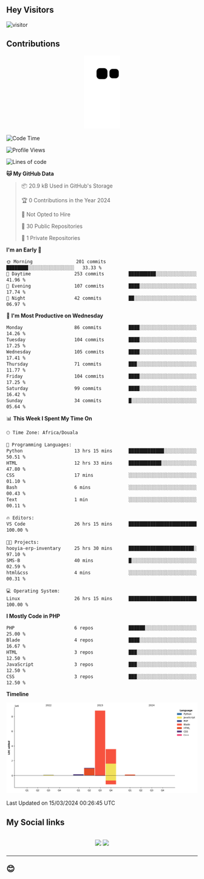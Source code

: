 ## Hey Visitors
![visitor](https://profile-counter.glitch.me/Fotsingboris/count.svg)

## Contributions
<p align="center">
  <img src="https://raw.githubusercontent.com/Fotsingboris/Fotsingboris/output/github-contribution-grid-snake.svg" />
</p>

<!--START_SECTION:waka-->
![Code Time](http://img.shields.io/badge/Code%20Time-877%20hrs%2058%20mins-blue)

![Profile Views](http://img.shields.io/badge/Profile%20Views-0-blue)

![Lines of code](https://img.shields.io/badge/From%20Hello%20World%20I%27ve%20Written-13.7%20million%20lines%20of%20code-blue)

**🐱 My GitHub Data** 

> 📦 20.9 kB Used in GitHub's Storage 
 > 
> 🏆 0 Contributions in the Year 2024
 > 
> 🚫 Not Opted to Hire
 > 
> 📜 30 Public Repositories 
 > 
> 🔑 1 Private Repositories 
 > 
**I'm an Early 🐤** 

```text
🌞 Morning                201 commits         ████████░░░░░░░░░░░░░░░░░   33.33 % 
🌆 Daytime                253 commits         ██████████░░░░░░░░░░░░░░░   41.96 % 
🌃 Evening                107 commits         ████░░░░░░░░░░░░░░░░░░░░░   17.74 % 
🌙 Night                  42 commits          ██░░░░░░░░░░░░░░░░░░░░░░░   06.97 % 
```
📅 **I'm Most Productive on Wednesday** 

```text
Monday                   86 commits          ████░░░░░░░░░░░░░░░░░░░░░   14.26 % 
Tuesday                  104 commits         ████░░░░░░░░░░░░░░░░░░░░░   17.25 % 
Wednesday                105 commits         ████░░░░░░░░░░░░░░░░░░░░░   17.41 % 
Thursday                 71 commits          ███░░░░░░░░░░░░░░░░░░░░░░   11.77 % 
Friday                   104 commits         ████░░░░░░░░░░░░░░░░░░░░░   17.25 % 
Saturday                 99 commits          ████░░░░░░░░░░░░░░░░░░░░░   16.42 % 
Sunday                   34 commits          █░░░░░░░░░░░░░░░░░░░░░░░░   05.64 % 
```


📊 **This Week I Spent My Time On** 

```text
🕑︎ Time Zone: Africa/Douala

💬 Programming Languages: 
Python                   13 hrs 15 mins      █████████████░░░░░░░░░░░░   50.51 % 
HTML                     12 hrs 33 mins      ████████████░░░░░░░░░░░░░   47.80 % 
CSS                      17 mins             ░░░░░░░░░░░░░░░░░░░░░░░░░   01.10 % 
Bash                     6 mins              ░░░░░░░░░░░░░░░░░░░░░░░░░   00.43 % 
Text                     1 min               ░░░░░░░░░░░░░░░░░░░░░░░░░   00.11 % 

🔥 Editors: 
VS Code                  26 hrs 15 mins      █████████████████████████   100.00 % 

🐱‍💻 Projects: 
hooyia-erp-inventary     25 hrs 30 mins      ████████████████████████░   97.10 % 
SMS-B                    40 mins             █░░░░░░░░░░░░░░░░░░░░░░░░   02.59 % 
html&css                 4 mins              ░░░░░░░░░░░░░░░░░░░░░░░░░   00.31 % 

💻 Operating System: 
Linux                    26 hrs 15 mins      █████████████████████████   100.00 % 
```

**I Mostly Code in PHP** 

```text
PHP                      6 repos             ██████░░░░░░░░░░░░░░░░░░░   25.00 % 
Blade                    4 repos             ████░░░░░░░░░░░░░░░░░░░░░   16.67 % 
HTML                     3 repos             ███░░░░░░░░░░░░░░░░░░░░░░   12.50 % 
JavaScript               3 repos             ███░░░░░░░░░░░░░░░░░░░░░░   12.50 % 
CSS                      3 repos             ███░░░░░░░░░░░░░░░░░░░░░░   12.50 % 
```



**Timeline**

![Lines of Code chart](https://raw.githubusercontent.com/Fotsingboris/Fotsingboris/main/assets/bar_graph.png)


 Last Updated on 15/03/2024 00:26:45 UTC
<!--END_SECTION:waka-->

<h2>My Social links <h2>
<p align="center">
   <a href="https://linkedin.com/in/Fotsingboris-Mathieu"><img src="https://img.shields.io/badge/linkedin-%230077B5.svg?style=for-the-badge&logo=linkedin&logoColor=white"></a>
   <a href="https://instagram.com/Fotsingboris"><img src="https://img.shields.io/badge/instagram-%23E4405F.svg?style=for-the-badge&logo=Instagram&logoColor=white"></a>
  </p>
<hr>
😊
